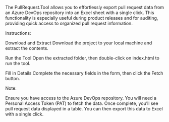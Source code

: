 The PullRequest.Tool allows you to effortlessly export pull request data from an Azure DevOps repository into an Excel sheet with a single click. This functionality is especially useful during product releases and for auditing, providing quick access to organized pull request information.

Instructions:

Download and Extract
Download the project to your local machine and extract the contents.

Run the Tool
Open the extracted folder, then double-click on index.html to run the tool.

Fill in Details
Complete the necessary fields in the form, then click the Fetch button.

Note:

Ensure you have access to the Azure DevOps repository.
You will need a Personal Access Token (PAT) to fetch the data.
Once complete, you’ll see pull request data displayed in a table. You can then export this data to Excel with a single click.

